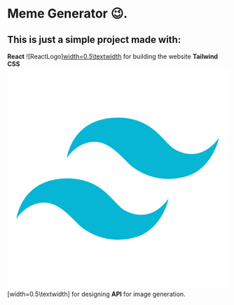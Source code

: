 # Meme Generator 😉.

## This is just a simple project made with:

**React** ![ReactLogo][width=0.5\textwidth](./src/images/reactLogo.png) for building the website
**Tailwind CSS** ![TailWindLogo](./src/images/tailwindLogo.png)[width=0.5\textwidth] for designing
**API** for image generation.